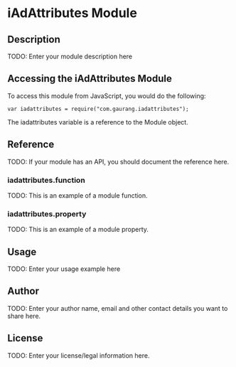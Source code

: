 # iAdAttributes Module

## Description

TODO: Enter your module description here

## Accessing the iAdAttributes Module

To access this module from JavaScript, you would do the following:

    var iadattributes = require("com.gaurang.iadattributes");

The iadattributes variable is a reference to the Module object.

## Reference

TODO: If your module has an API, you should document
the reference here.

### iadattributes.function

TODO: This is an example of a module function.

### iadattributes.property

TODO: This is an example of a module property.

## Usage

TODO: Enter your usage example here

## Author

TODO: Enter your author name, email and other contact
details you want to share here.

## License

TODO: Enter your license/legal information here.

